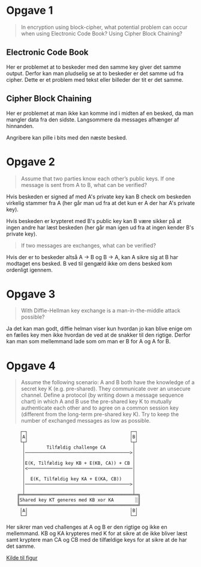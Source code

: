 # Opgave 1

> In encryption using block-cipher, what potential problem can occur when using Electronic Code Book? Using Cipher Block Chaining?

## Electronic Code Book

Her er problemet at to beskeder med den samme key giver det samme output.
Derfor kan man pludselig se at to beskeder er det samme ud fra cipher.
Dette er et problem med tekst eller billeder der tit er det samme.

## Cipher Block Chaining

Her er problemet at man ikke kan komme ind i midten af en besked, da man mangler data fra den sidste.
Langsommere da messages afhænger af hinnanden.

Angribere kan pille i bits med den næste besked.

# Opgave 2

> Assume that two parties know each other’s public keys.
> If one message is sent from A to B, what can be verified?

Hvis beskeden er signed af med A's private key kan B check om beskeden virkelig
stammer fra A (her går man ud fra at det kun er A der har A's private key).

Hvis beskeden er krypteret med B's public key kan B være sikker på at ingen andre
har læst beskeden (her går man igen ud fra at ingen kender B's private key).

> If two messages are exchanges, what can be verified? 

Hvis der er to beskeder altså A -> B og B -> A, kan A sikre sig at B har 
modtaget ens besked.
B ved til gengæld ikke om dens besked kom ordenligt igennem. 

# Opgave 3

> With Diffie-Hellman key exchange is a man-in-the-middle attack possible?

Ja det kan man godt, diffie helman viser kun hvordan jo kan blive enige om en fælles key
men ikke hvordan de ved at de snakker til den rigtige.
Derfor kan man som mellemmand lade som om man er B for A og A for B.

# Opgave 4

> Assume the following scenario: A and B both have the knowledge of a secret key K (e.g. pre-shared).
> They communicate over an unsecure channel.
> Define a protocol (by writing down a message sequence chart) in which A and B use the pre-shared key K to mutually authenticate each other and to agree on a common session key (different from the long-term pre-shared key K).
> Try to keep the number of exchanged messages as low as possible.

```
     ┌─┐                                      ┌─┐
     │A│                                      │B│
     └┬┘                                      └┬┘
      │        Tilfældig challenge CA          │
      │───────────────────────────────────────>│
      │                                        │
      │E(K, Tilfældig key KB + E(KB, CA)) + CB │
      │<───────────────────────────────────────│
      │                                        │
      │  E(K, Tilfældig key KA + E(KA, CB))    │
      │───────────────────────────────────────>│
      │                                        │
    ╔═╧════════════════════════════════════════╧═╗
    ║Shared key KT generes med KB xor KA        ░║
    ╚════════════════════════════════════════════╝
     │A│                                      │B│
     └─┘                                      └─┘
```

Her sikrer man ved challenges at A og B er den rigtige og ikke en mellemmand.
KB og KA krypteres med K for at sikre at de ikke bliver læst samt kryptere man
CA og CB med de tilfældige keys for at sikre at de har det samme.

[Kilde til figur](http://www.plantuml.com/plantuml/png/ROv13e9034NtFSLVEX4km8BG4bSivG94AX278HdGw8MyY1UpP3OktBM_hw-jrgsBsttsn7af1Th9Npzltqy3BcFdlOP1KJD9NdA1qw79Vf6Rlj08Zlj0CkESiwQM9FkB2oUS3HVdA2oROdbeX2L2vx6BsYTnYq63HbqnMsHtdaj4mwIXnxv6bLNs-XS0)
